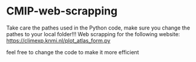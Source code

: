 # CMIP-web-scrapping
Take care the pathes used in the Python code, make sure you change the pathes to your local folder!!!
Web scrapping for the following website:
https://climexp.knmi.nl/plot_atlas_form.py

feel free to change the code to make it more efficient
